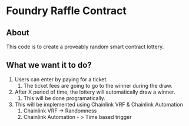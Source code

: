 # Foundry Raffle Contract

## About

This code is to create a proveably random smart contract lottery.

## What we want it to do?

1. Users can enter by paying for a ticket.
    1. The ticket fees are going to go to the winner during the draw.
2. After X period of time, the lottery will automatically draw a winner.
    1. This will be done programatically.
3. This will be implemented using Chainlink VRF & Chainlink Automation
    1. Chainlink VRF -> Randomness
    2. Chainlink Automation - > Time based trigger
